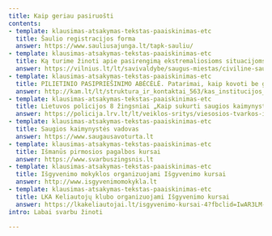 ```yaml
---
title: Kaip geriau pasiruošti
contents:
- template: klausimas-atsakymas-tekstas-paaiskinimas-etc
  title: Šaulio registracijos forma
  answer: https://www.sauliusajunga.lt/tapk-sauliu/
- template: klausimas-atsakymas-tekstas-paaiskinimas-etc
  title: Ką turime žinoti apie pasirengimą ekstremaliosioms situacijoms ir karo metui
  answer: https://vilnius.lt/lt/savivaldybe/saugus-miestas/civiline-sauga/ka-turime-zinoti-apie-pasirengima-ekstremaliosioms-situacijoms-ir-karo-metui-5/?fbclid=IwAR3PTfD3DqVYzJD26t5XgFKiZuUUlqZKIX6-K_bOgv2CbO7H3FHrt6Soo3o
- template: klausimas-atsakymas-tekstas-paaiskinimas-etc
  title: PILIETINIO PASIPRIEŠINIMO ABĖCĖLĖ. Patarimai, kaip kovoti be ginklų
  answer: http://kam.lt/lt/struktura_ir_kontaktai_563/kas_institucijos_567/mobilizacijos_departamentas_prie_kam/informacija/leidinys_pilietinio_pasipriesinimo_abecele._patarimai_kaip_kovoti_be_ginklu.html?fbclid=IwAR1TAMSo6BshJ1sd_1lrBciq6MPu8IKyjNJnA7ggL-tJ9oiKAYIgA_lgH2k
- template: klausimas-atsakymas-tekstas-paaiskinimas-etc
  title: Lietuvos policijos 8 žingsniai „Kaip sukurti saugios kaimynystės grupę?“
  answer: https://policija.lrv.lt/lt/veiklos-sritys/viesosios-tvarkos-ir-gyventoju-saugumo-uztikrinimas/saugi-kaimynyste/kaip-sukurti-saugios-kaimynystes-grupe
- template: klausimas-atsakymas-tekstas-paaiskinimas-etc
  title: Saugios kaimynystės vadovas
  answer: https://www.saugausavoturta.lt
- template: klausimas-atsakymas-tekstas-paaiskinimas-etc
  title: Išmanūs pirmosios pagalbos kursai
  answer: https://www.svarbuszingsnis.lt
- template: klausimas-atsakymas-tekstas-paaiskinimas-etc
  title: Išgyvenimo mokyklos organizuojami Išgyvenimo kursai
  answer: http://www.isgyvenimomokykla.lt
- template: klausimas-atsakymas-tekstas-paaiskinimas-etc
  title: LKA Keliautojų klubo organizuojami Išgyvenimo kursai
  answer: https://lkakeliautojai.lt/isgyvenimo-kursai-4?fbclid=IwAR3LM-3qxSveNHbFPR2o0g7Mzu29RqZkBfWeWK2KfGZHssebRnrUjdFTPzY
intro: Labai svarbu žinoti

---
```


